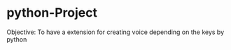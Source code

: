 # python-Project

Objective: To have a extension for creating voice depending on the keys by python
